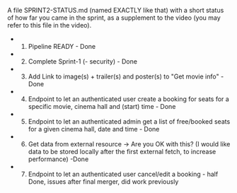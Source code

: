 
A file SPRINT2-STATUS.md (named EXACTLY like that) with a short status of how far you came in the sprint, as a supplement to the video (you may refer to this file in the video).

- 1. Pipeline READY - Done
- 2. Complete Sprint-1 (- security) - Done
- 3. Add Link to image(s) + trailer(s) and poster(s) to "Get movie info" - Done
- 4. Endpoint to let an authenticated user create a booking for seats for a specific movie, cinema hall and (start) time - Done
- 5. Endpoint to let an authenticated admin get a list of free/booked seats for a  given cinema hall, date and time - Done
- 6. Get data from external resource  → Are you OK with this? (I would like data to be stored locally after the first external fetch, to increase performance) -Done
- 7. Endpoint to let an authenticated user cancel/edit a booking - half Done, issues after final merger, did work previously
